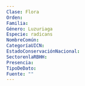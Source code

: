 ```yaml
---
Clase: Flora
Orden: 
Familia: 
Género: Luzuriaga
Especie: radicans
NombreComún: 
CategoríaUICN: 
EstadoConservaciónNacional: 
SectorenlaRBHH: 
Presencia: 
TipoDeDato: 
Fuente: ""
---
```

